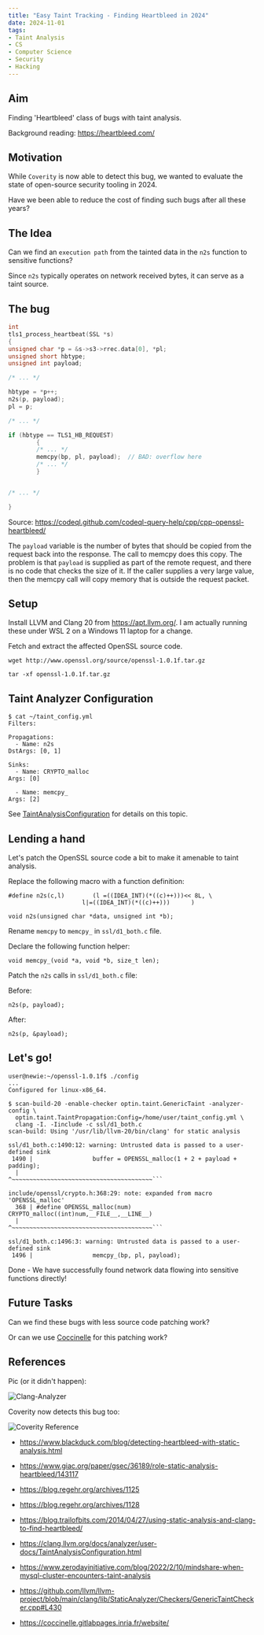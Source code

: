 ```yaml
---
title: "Easy Taint Tracking - Finding Heartbleed in 2024"
date: 2024-11-01
tags:
- Taint Analysis
- CS
- Computer Science
- Security
- Hacking
---
```


## Aim

Finding 'Heartbleed' class of bugs with taint analysis.

Background reading: https://heartbleed.com/

## Motivation

While `Coverity` is now able to detect this bug, we wanted to evaluate the
state of open-source security tooling in 2024.

Have we been able to reduce the cost of finding such bugs after all these
years?

## The Idea

Can we find an `execution path` from the tainted data in the `n2s` function to
sensitive functions?

Since `n2s` typically operates on network received bytes, it can serve as a
taint source.

## The bug

```c
int
tls1_process_heartbeat(SSL *s)
{
unsigned char *p = &s->s3->rrec.data[0], *pl;
unsigned short hbtype;
unsigned int payload;

/* ... */

hbtype = *p++;
n2s(p, payload);
pl = p;

/* ... */

if (hbtype == TLS1_HB_REQUEST)
        {
        /* ... */
        memcpy(bp, pl, payload);  // BAD: overflow here
        /* ... */
        }


/* ... */

}
```

Source: https://codeql.github.com/codeql-query-help/cpp/cpp-openssl-heartbleed/

The `payload` variable is the number of bytes that should be copied from the
request back into the response. The call to memcpy does this copy. The problem
is that `payload` is supplied as part of the remote request, and there is no
code that checks the size of it. If the caller supplies a very large value,
then the memcpy call will copy memory that is outside the request packet.

## Setup

Install LLVM and Clang 20 from https://apt.llvm.org/. I am actually running
these under WSL 2 on a Windows 11 laptop for a change.

Fetch and extract the affected OpenSSL source code.

```
wget http://www.openssl.org/source/openssl-1.0.1f.tar.gz

tar -xf openssl-1.0.1f.tar.gz
```

## Taint Analyzer Configuration

```
$ cat ~/taint_config.yml
Filters:

Propagations:
  - Name: n2s
DstArgs: [0, 1]

Sinks:
  - Name: CRYPTO_malloc
Args: [0]

  - Name: memcpy_
Args: [2]
```

See [TaintAnalysisConfiguration](https://clang.llvm.org/docs/analyzer/user-docs/TaintAnalysisConfiguration.html) for details on this topic.

## Lending a hand

Let's patch the OpenSSL source code a bit to make it amenable to taint
analysis.

Replace the following macro with a function definition:

```
#define n2s(c,l)        (l =((IDEA_INT)(*((c)++)))<< 8L, \
                     l|=((IDEA_INT)(*((c)++)))      )

void n2s(unsigned char *data, unsigned int *b);
```

Rename `memcpy` to `memcpy_` in `ssl/d1_both.c` file.

Declare the following function helper:

```
void memcpy_(void *a, void *b, size_t len);
```

Patch the `n2s` calls in `ssl/d1_both.c` file:

Before:

```
n2s(p, payload);
```

After:

```
n2s(p, &payload);
```

## Let's go!

```
user@newie:~/openssl-1.0.1f$ ./config
...
Configured for linux-x86_64.

$ scan-build-20 -enable-checker optin.taint.GenericTaint -analyzer-config \
  optin.taint.TaintPropagation:Config=/home/user/taint_config.yml \
  clang -I. -Iinclude -c ssl/d1_both.c
scan-build: Using '/usr/lib/llvm-20/bin/clang' for static analysis

ssl/d1_both.c:1490:12: warning: Untrusted data is passed to a user-defined sink
 1490 |                 buffer = OPENSSL_malloc(1 + 2 + payload + padding);
  |                          ^~~~~~~~~~~~~~~~~~~~~~~~~~~~~~~~~~~~~~~~~```

include/openssl/crypto.h:368:29: note: expanded from macro 'OPENSSL_malloc'
  368 | #define OPENSSL_malloc(num)     CRYPTO_malloc((int)num,__FILE__,__LINE__)
  |                                 ^~~~~~~~~~~~~~~~~~~~~~~~~~~~~~~~~~~~~~~~~```

ssl/d1_both.c:1496:3: warning: Untrusted data is passed to a user-defined sink
 1496 |                 memcpy_(bp, pl, payload);
```

Done - We have successfully found network data flowing into sensitive functions directly!

## Future Tasks

Can we find these bugs with less source code patching work?

Or can we use [Coccinelle](https://coccinelle.gitlabpages.inria.fr/website/) for this patching work?

## References

Pic (or it didn't happen):

![Clang-Analyzer](/images/Z1-Clang-Analyzer.png)

Coverity now detects this bug too:

![Coverity Reference](/images/Z2-Coverity-Screenshot_2024-10-29_15-29-18.png)

- https://www.blackduck.com/blog/detecting-heartbleed-with-static-analysis.html

- https://www.giac.org/paper/gsec/36189/role-static-analysis-heartbleed/143117

- https://blog.regehr.org/archives/1125

- https://blog.regehr.org/archives/1128

- https://blog.trailofbits.com/2014/04/27/using-static-analysis-and-clang-to-find-heartbleed/

- https://clang.llvm.org/docs/analyzer/user-docs/TaintAnalysisConfiguration.html

- https://www.zerodayinitiative.com/blog/2022/2/10/mindshare-when-mysql-cluster-encounters-taint-analysis

- https://github.com/llvm/llvm-project/blob/main/clang/lib/StaticAnalyzer/Checkers/GenericTaintChecker.cpp#L430

- https://coccinelle.gitlabpages.inria.fr/website/
